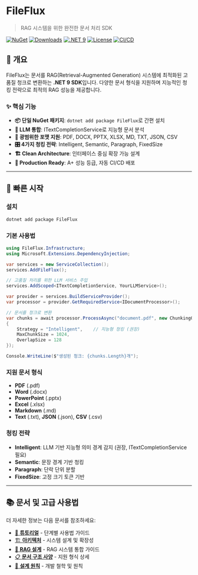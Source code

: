 # FileFlux
> RAG 시스템을 위한 완전한 문서 처리 SDK

[![NuGet](https://img.shields.io/nuget/v/FileFlux.svg)](https://www.nuget.org/packages/FileFlux)
[![Downloads](https://img.shields.io/nuget/dt/FileFlux.svg)](https://www.nuget.org/packages/FileFlux)
[![.NET 9](https://img.shields.io/badge/.NET-9.0-purple)](https://dotnet.microsoft.com/)
[![License](https://img.shields.io/badge/license-MIT-green)](LICENSE)
[![CI/CD](https://github.com/iyulab/FileFlux/workflows/NuGet%20Package%20Build%20%26%20Publish/badge.svg)](https://github.com/iyulab/FileFlux/actions)

## 🎯 개요

FileFlux는 문서를 RAG(Retrieval-Augmented Generation) 시스템에 최적화된 고품질 청크로 변환하는 **.NET 9 SDK**입니다. 다양한 문서 형식을 지원하며 지능적인 청킹 전략으로 최적의 RAG 성능을 제공합니다.

### ✨ 핵심 기능
- **📦 단일 NuGet 패키지**: `dotnet add package FileFlux`로 간편 설치
- **🤖 LLM 통합**: ITextCompletionService로 지능형 문서 분석
- **📄 광범위한 포맷 지원**: PDF, DOCX, PPTX, XLSX, MD, TXT, JSON, CSV
- **🎛️ 4가지 청킹 전략**: Intelligent, Semantic, Paragraph, FixedSize  
- **🏗️ Clean Architecture**: 인터페이스 중심 확장 가능 설계
- **🚀 Production Ready**: A+ 성능 등급, 자동 CI/CD 배포

---

## 🚀 빠른 시작

### 설치
```bash
dotnet add package FileFlux
```

### 기본 사용법
```csharp
using FileFlux.Infrastructure;
using Microsoft.Extensions.DependencyInjection;

var services = new ServiceCollection();
services.AddFileFlux();

// 고품질 처리를 위한 LLM 서비스 주입
services.AddScoped<ITextCompletionService, YourLLMService>();

var provider = services.BuildServiceProvider();
var processor = provider.GetRequiredService<IDocumentProcessor>();

// 문서를 청크로 변환
var chunks = await processor.ProcessAsync("document.pdf", new ChunkingOptions
{
    Strategy = "Intelligent",    // 지능형 청킹 (권장)
    MaxChunkSize = 1024,
    OverlapSize = 128
});

Console.WriteLine($"생성된 청크: {chunks.Length}개");
```

### 지원 문서 형식
- **PDF** (.pdf)
- **Word** (.docx)  
- **PowerPoint** (.pptx)
- **Excel** (.xlsx)
- **Markdown** (.md)
- **Text** (.txt), **JSON** (.json), **CSV** (.csv)

### 청킹 전략
- **Intelligent**: LLM 기반 지능형 의미 경계 감지 (권장, ITextCompletionService 필요)
- **Semantic**: 문장 경계 기반 청킹
- **Paragraph**: 단락 단위 분할  
- **FixedSize**: 고정 크기 토큰 기반

---

## 📚 문서 및 고급 사용법

더 자세한 정보는 다음 문서를 참조하세요:

- [📖 **튜토리얼**](docs/TUTORIAL.md) - 단계별 사용법 가이드
- [🏗️ **아키텍처**](docs/ARCHITECTURE.md) - 시스템 설계 및 확장성
- [🎯 **RAG 설계**](docs/RAG-DESIGN.md) - RAG 시스템 통합 가이드
- [📋 **문서 구조 사양**](docs/document-structure-specification.md) - 지원 형식 상세
- [🔧 **설계 원칙**](docs/design-principles.md) - 개발 철학 및 원칙
